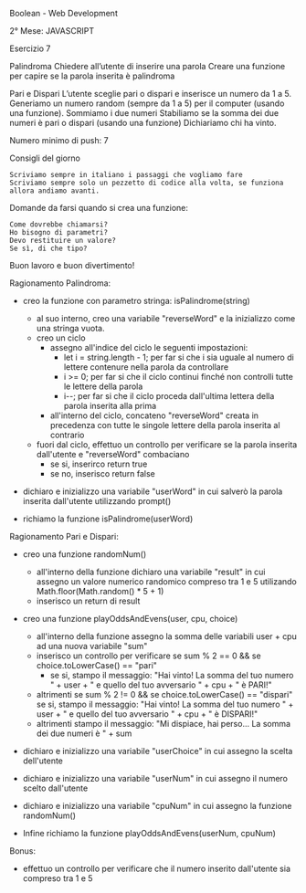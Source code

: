 Boolean - Web Development

2° Mese: JAVASCRIPT

Esercizio 7

Palindroma
Chiedere all’utente di inserire una parola Creare una funzione per capire se la parola inserita è palindroma

Pari e Dispari
L’utente sceglie pari o dispari e inserisce un numero da 1 a 5. Generiamo un numero random (sempre da 1 a 5) per il computer (usando una funzione). Sommiamo i due numeri Stabiliamo se la somma dei due numeri è pari o dispari (usando una funzione) Dichiariamo chi ha vinto.

Numero minimo di push: 7

Consigli del giorno

    Scriviamo sempre in italiano i passaggi che vogliamo fare
    Scriviamo sempre solo un pezzetto di codice alla volta, se funziona allora andiamo avanti.

Domande da farsi quando si crea una funzione:

    Come dovrebbe chiamarsi?
    Ho bisogno di parametri?
    Devo restituire un valore?
    Se sì, di che tipo?

Buon lavoro e buon divertimento!

Ragionamento Palindroma:

- creo la funzione con parametro stringa: isPalindrome(string)
    - al suo interno, creo una variabile "reverseWord" e la inizializzo come una stringa vuota.
    - creo un ciclo
        - assegno all'indice del ciclo le seguenti impostazioni:
            - let i = string.length - 1; per far si che i sia uguale al numero di lettere contenure nella parola da controllare
            - i >= 0; per far si che il ciclo continui finché non controlli tutte le lettere della parola
            - i--; per far si che il ciclo proceda dall'ultima lettera della parola inserita alla prima
        - all'interno del ciclo, concateno "reverseWord" creata in precedenza con tutte le singole lettere della parola inserita al contrario
    - fuori dal ciclo, effettuo un controllo per verificare se la parola inserita dall'utente e "reverseWord" combaciano
        - se si, inserirco return true
        - se no, inserisco return false

- dichiaro e inizializzo una variabile "userWord" in cui salverò la parola inserita dall'utente utilizzando prompt()

- richiamo la funzione isPalindrome(userWord)




Ragionamento Pari e Dispari:

- creo una funzione randomNum()
    - all'interno della funzione dichiaro una variabile "result" in cui assegno un valore numerico randomico compreso tra 1 e 5 utilizando Math.floor(Math.random() * 5 + 1)
    - inserisco un return di result

- creo una funzione playOddsAndEvens(user, cpu, choice)
    - all'interno della funzione assegno la somma delle variabili user + cpu ad una nuova variabile "sum"
    - inserisco un controllo per verificare se sum % 2 == 0 && se choice.toLowerCase() == "pari"
        - se si, stampo il messaggio: "Hai vinto! La somma del tuo numero " + user + " e quello del tuo avversario " + cpu + " è PARI!"
    - altrimenti se sum % 2 != 0 && se choice.toLowerCase() == "dispari"
        se si, stampo il messaggio: "Hai vinto! La somma del tuo numero " + user + " e quello del tuo avversario " + cpu + " è DISPARI!"
    - altrimenti stampo il messaggio: "Mi dispiace, hai perso... La somma dei due numeri è " + sum

- dichiaro e inizializzo una variabile "userChoice" in cui assegno la scelta dell'utente
- dichiaro e inizializzo una variabile "userNum" in cui assegno il numero scelto dall'utente
- dichiaro e inizializzo una variabile "cpuNum" in cui assegno la funzione randomNum()

- Infine richiamo la funzione playOddsAndEvens(userNum, cpuNum)

Bonus:

- effettuo un controllo per verificare che il numero inserito dall'utente sia compreso tra 1 e 5